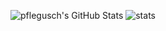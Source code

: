 ![pflegusch's GitHub Stats](https://github-readme-stats.vercel.app/api?username=pflegusch&show_icons=true&line_height=27&count_private=true&theme=synthwave) ![stats](https://github-readme-stats.vercel.app/api/top-langs/?username=pflegusch&theme=synthwave&langs_count=3)

<!--
**Pflegusch/pflegusch** is a ✨ _special_ ✨ repository because its `README.md` (this file) appears on your GitHub profile.

Here are some ideas to get you started:

- 🔭 I’m currently working on ...
- 🌱 I’m currently learning ...
- 👯 I’m looking to collaborate on ...
- 🤔 I’m looking for help with ...
- 💬 Ask me about ...
- 📫 How to reach me: ...
- 😄 Pronouns: ...
- ⚡ Fun fact: ...
-->
